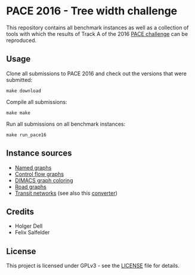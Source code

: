# PACE 2016 - Tree width challenge

This repository contains all benchmark instances as well as a collection of tools with which the results of Track A of the 2016 [PACE challenge](https://pacechallenge.wordpress.com/) can be reproduced.

## Usage

Clone all submissions to PACE 2016 and check out the versions that were submitted:
```
make download
```

Compile all submissions:
```
make make
```

Run all submissions on all benchmark instances:
```
make run_pace16
```

## Instance sources

- [Named graphs](https://github.com/freetdi/named-graphs.git)
- [Control flow graphs](https://github.com/freetdi/CFGs.git)
- [DIMACS graph coloring](http://mat.gsia.cmu.edu/COLOR/instances.html)
- [Road graphs](https://github.com/ben-strasser/road-graphs-pace16)
- [Transit networks](https://github.com/daajoe/PACE2016_transit_graphs) (see also this [converter](https://github.com/daajoe/gtfs2graphs))

## Credits

- Holger Dell
- Felix Salfelder

## License

This project is licensed under GPLv3 - see the [LICENSE](LICENSE) file for details.
